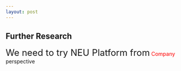 ```yaml
---
layout: post
---
```


## Further Research
<span style="text-align: left; font-size: 24px;">We need to try NEU Platform from</span> <span style="color: red;">Company</span> perspective
